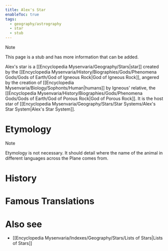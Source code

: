 ```yaml
---
title: Alex's Star
enableToc: true
tags:
  - geography/astrography
  - star
  - stub
---
```


> [!note]
> This page is a stub and has more information that can be added.

Alex's star is a [[Encyclopedia Mysenvaria/Geography/Stars|star]] created by the [[Encyclopedia Mysenvaria/History/Biographies/Gods/Phenomena Gods/Gods of Earth/God of Igneous Rock|God of Igneous Rock]], angered by the creation of [[Encyclopedia Mysenvaria/Biology/Sophonts/Human|humans]] by Igneous' relative, the [[Encyclopedia Mysenvaria/History/Biographies/Gods/Phenomena Gods/Gods of Earth/God of Porous Rock|God of Porous Rock]]. It is the host star of [[Encyclopedia Mysenvaria/Geography/Stars/Star Systems/Alex's Star System|Alex's Star System]].
# Etymology

> [!note]
> Etymology is not necessary. It should detail where the name of the animal in different languages across the Plane comes from.
# History

# Famous Translations

# Also see
- [[Encyclopedia Mysenvaria/Indexes/Geography/Stars/Lists of Stars|Lists of Stars]]
